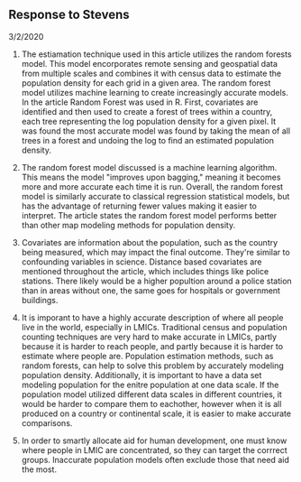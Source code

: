 ## Response to Stevens
3/2/2020

1) The estiamation technique used in this article utilizes the random forests model. This model encorporates remote sensing and geospatial
data from multiple scales and combines it with census data to estimate the population density for each grid in a given area. The
random forest model utilizes machine learning to create increasingly accurate models. In the article Random Forest was used in R. First,
covariates are identified and then used to create a forest of trees within a country, each tree representing the log population density
for a given pixel. It was found the most accurate model was found by taking the mean of all trees in a forest and undoing the log to
find an estimated population density.

2) The random forest model discussed is a machine learning algorithm. This means the model "improves upon bagging," meaning it becomes
more and more accurate each time it is run. Overall, the random forest model is similarly accurate to classical regression statistical
models, but has the advantage of returning fewer values making it easier to interpret. The article states the random forest model
performs better than other map modeling methods for population density.

3) Covariates are information about the population, such as the country being measured, which may impact the final outcome. They're similar to confounding variables in science. Distance based covariates are mentioned throughout the article, which includes things like police stations. There likely would be a higher popultion around a police station than in areas without one, the same goes for hospitals or government buildings.

4) It is imporant to have a highly accurate description of where all people live in the world, especially in LMICs. Traditional census and population counting techniques are very hard to make accurate in LMICs, partly because it is harder to reach people, and partly because it is harder to estimate where people are. Population estimation methods, such as random forests, can help to solve this problem by accurately modeling population density. Additionally, it is important to have a data set modeling population for the enitre population at one data scale. If the population model utilized different data scales in different countries, it would be harder to compare them to eachother, however when it is all produced on a country or continental scale, it is easier to make accurate comparisons.

5) In order to smartly allocate aid for human development, one must know where people in LMIC are concentrated, so they can target the corrrect groups. Inaccurate population models often exclude those that need aid the most.
